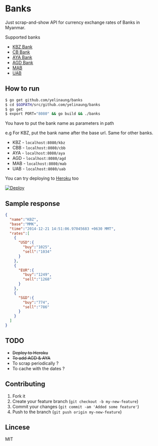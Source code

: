 # Banks

Just scrap-and-show API for currency exchange rates of Banks in Myanmar.

Supported banks

- [KBZ Bank](http://www.kbzbank.com)
- [CB Bank](http://www.cbbank.com.mm)
- [AYA Bank](http://ayabank.com)
- [AGD Bank](http://www.agdbank.com)
- [MAB](http://www.mabbank.com)
- [UAB](http://www.unitedamarabank.com)


## How to run

```bash
$ go get github.com/yelinaung/banks
$ cd $GOPATH/src/github.com/yelinaung/banks
$ go get
$ export PORT="8080" && go build && ./banks
```

You have to put the bank name as parameters in path

e.g For KBZ, put the bank name after the base url. Same for other banks.

- KBZ - `localhost:8080/kbz`
- CBB - `localhost:8080/cbb`
- AYA - `localhost:8080/aya`
- AGD - `localhost:8080/agd`
- MAB - `localhost:8080/mab`
- UAB - `localhost:8080/uab`

You can try deploying to [Heroku](www.heroku.com) too

[![Deploy](https://www.herokucdn.com/deploy/button.svg)](https://heroku.com/deploy)

## Sample response

```json
{
  "name":"KBZ",
  "base":"MMK",
  "time":"2014-12-21 14:51:06.97045683 +0630 MMT",
  "rates":[
    {
      "USD":{
        "buy":"1025",
        "sell":"1034"
      }
    },
    {
      "EUR":{
        "buy":"1249",
        "sell":"1268"
      }
    },
    {
      "SGD":{
        "buy":"774",
        "sell":"786"
      }
    }
  ]
}
```

## TODO

- ~~Deploy to Heroku~~
- ~~To add AGD & AYA~~
- To scrap periodically ?
- To cache with the dates ?

## Contributing

  1. Fork it
  2. Create your feature branch (`git checkout -b my-new-feature`)
  3. Commit your changes (`git commit -am 'Added some feature'`)
  4. Push to the branch (`git push origin my-new-feature`)


## Lincese
MIT

